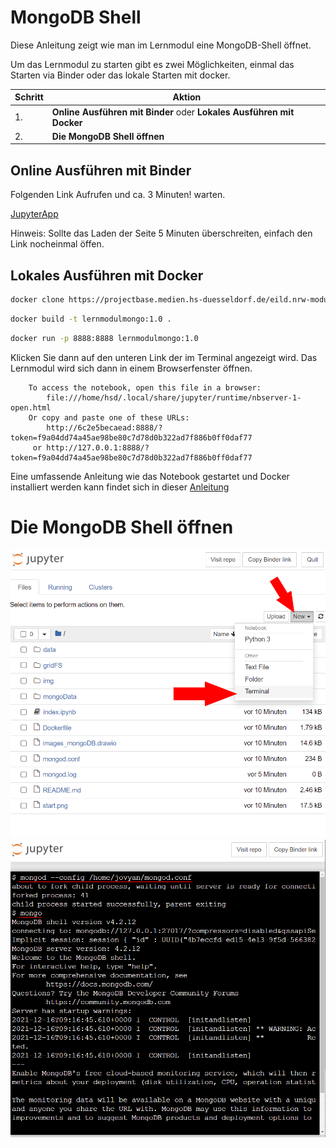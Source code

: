 # MongoDB Shell

Diese Anleitung zeigt wie man im Lernmodul eine MongoDB-Shell öffnet.

Um das Lernmodul zu starten gibt es zwei Möglichkeiten, einmal das Starten via Binder oder das lokale Starten mit docker. 

| Schritt | Aktion |
| ------ | ------ |
| 1. | **Online Ausführen mit Binder** oder **Lokales Ausführen mit Docker** |
| 2.  | **Die MongoDB Shell öffnen** |

## Online Ausführen mit Binder

Folgenden Link Aufrufen und ca. 3 Minuten! warten. 

[JupyterApp](https://mybinder.org/v2/git/https%3A%2F%2Fprojectbase.medien.hs-duesseldorf.de%2Feild.nrw-module%2Flernmodul-mongodb/master)

Hinweis: Sollte das Laden der Seite 5 Minuten überschreiten, einfach den Link nocheinmal öffen.


## Lokales Ausführen mit Docker

```sh
docker clone https://projectbase.medien.hs-duesseldorf.de/eild.nrw-module/lernmodul-mongodb.git
```

```sh
docker build -t lernmodulmongo:1.0 .
```

```sh
docker run -p 8888:8888 lernmodulmongo:1.0
```

Klicken Sie dann auf den unteren Link der im Terminal angezeigt wird. 
Das Lernmodul wird sich dann in einem Browserfenster öffnen.
```
    To access the notebook, open this file in a browser:
        file:///home/hsd/.local/share/jupyter/runtime/nbserver-1-open.html
    Or copy and paste one of these URLs:
        http://6c2e5becaead:8888/?token=f9a04dd74a45ae98be80c7d78d0b322ad7f886b0ff0daf77
     or http://127.0.0.1:8888/?token=f9a04dd74a45ae98be80c7d78d0b322ad7f886b0ff0daf77
```

Eine umfassende Anleitung wie das Notebook gestartet und Docker installiert werden kann findet sich in dieser [Anleitung](https://projectbase.medien.hs-duesseldorf.de/eild.nrw/eild.nrw-mp/-/wikis/Technik/Jupyter-Notebook-lokal-mit-Docker-starten) 

# Die MongoDB Shell öffnen

![](jupyter_1.png)
![](jupyter_2.png)
